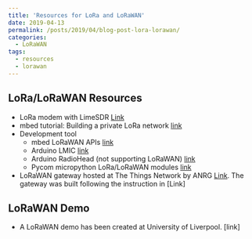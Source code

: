 ```yaml
---
title: 'Resources for LoRa and LoRaWAN'
date: 2019-04-13
permalink: /posts/2019/04/blog-post-lora-lorawan/
categories:
  - LoRaWAN
tags:
  - resources
  - lorawan
---
```


## LoRa/LoRaWAN Resources
* LoRa modem with LimeSDR [Link](https://myriadrf.org/news/lora-modem-limesdr/)
* mbed tutorial: Building a private LoRa network [link](https://os.mbed.com/docs/mbed-os/v5.12/tutorials/LoRa-tutorial.html)
* Development tool
  * mbed LoRaWAN APIs [link](https://os.mbed.com/docs/mbed-os/v5.12/apis/lorawan.html)
  * Arduino LMIC [link](https://github.com/matthijskooijman/arduino-lmic)
  * Arduino RadioHead (not supporting LoRaWAN) [link](https://www.airspayce.com/mikem/arduino/RadioHead/classRH__RF95.html)
  * Pycom micropython LoRa/LoRaWAN modules [link](https://docs.pycom.io/firmwareapi/pycom/network/lora.html)
* LoRaWAN gateway hosted at The Things Network by ANRG [Link](https://www.thethingsnetwork.org/u/anrg). The gateway was built following the instruction in [Link]

## LoRaWAN Demo
* A LoRaWAN demo has been created at University of Liverpool. [link]
